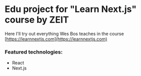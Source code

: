 # Edu project for "Learn Next.js" course by ZEIT

Here I'll try out everything Wes Bos teaches in the course [https://learnnextjs.com](https://learnnextjs.com)

### Featured technologies:
- React
- Next.js